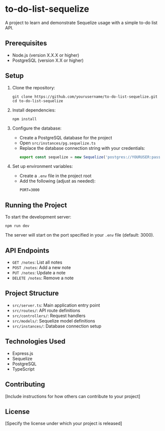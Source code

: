 # to-do-list-sequelize

A project to learn and demonstrate Sequelize usage with a simple to-do list API.

## Prerequisites

- Node.js (version X.X.X or higher)
- PostgreSQL (version X.X or higher)

## Setup

1. Clone the repository:
   ```
   git clone https://github.com/yourusername/to-do-list-sequelize.git
   cd to-do-list-sequelize
   ```

2. Install dependencies:
   ```
   npm install
   ```

3. Configure the database:
   - Create a PostgreSQL database for the project
   - Open `src/instances/pg.sequelize.ts`
   - Replace the database connection string with your credentials:
     ```typescript
     export const sequelize = new Sequelize('postgres://YOURUSER:password@localhost:5432/databaseName')
     ```

4. Set up environment variables:
   - Create a `.env` file in the project root
   - Add the following (adjust as needed):
     ```
     PORT=3000
     ```

## Running the Project

To start the development server:

```
npm run dev
```

The server will start on the port specified in your `.env` file (default: 3000).

## API Endpoints

- `GET /notes`: List all notes
- `POST /notes`: Add a new note
- `PUT /notes`: Update a note
- `DELETE /notes`: Remove a note

## Project Structure

- `src/server.ts`: Main application entry point
- `src/routes/`: API route definitions
- `src/controllers/`: Request handlers
- `src/models/`: Sequelize model definitions
- `src/instances/`: Database connection setup

## Technologies Used

- Express.js
- Sequelize
- PostgreSQL
- TypeScript

## Contributing

[Include instructions for how others can contribute to your project]

## License

[Specify the license under which your project is released]